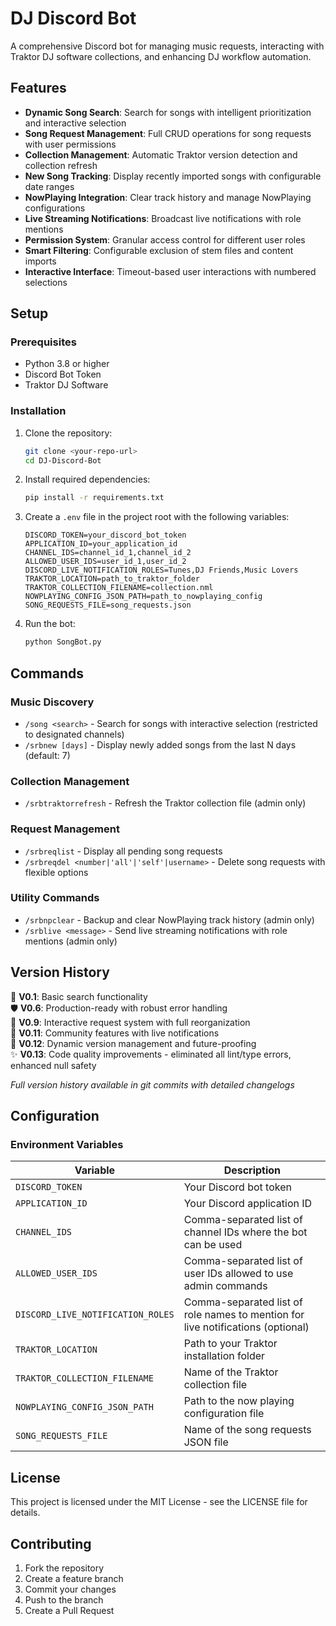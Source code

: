 # DJ Discord Bot

A comprehensive Discord bot for managing music requests, interacting with Traktor DJ software collections, and enhancing DJ workflow automation.

## Features

- **Dynamic Song Search**: Search for songs with intelligent prioritization and interactive selection
- **Song Request Management**: Full CRUD operations for song requests with user permissions
- **Collection Management**: Automatic Traktor version detection and collection refresh
- **New Song Tracking**: Display recently imported songs with configurable date ranges
- **NowPlaying Integration**: Clear track history and manage NowPlaying configurations
- **Live Streaming Notifications**: Broadcast live notifications with role mentions
- **Permission System**: Granular access control for different user roles
- **Smart Filtering**: Configurable exclusion of stem files and content imports
- **Interactive Interface**: Timeout-based user interactions with numbered selections

## Setup

### Prerequisites

- Python 3.8 or higher
- Discord Bot Token
- Traktor DJ Software

### Installation

1. Clone the repository:
   ```bash
   git clone <your-repo-url>
   cd DJ-Discord-Bot
   ```

2. Install required dependencies:
   ```bash
   pip install -r requirements.txt
   ```

3. Create a `.env` file in the project root with the following variables:
   ```env
   DISCORD_TOKEN=your_discord_bot_token
   APPLICATION_ID=your_application_id
   CHANNEL_IDS=channel_id_1,channel_id_2
   ALLOWED_USER_IDS=user_id_1,user_id_2
   DISCORD_LIVE_NOTIFICATION_ROLES=Tunes,DJ Friends,Music Lovers
   TRAKTOR_LOCATION=path_to_traktor_folder
   TRAKTOR_COLLECTION_FILENAME=collection.nml
   NOWPLAYING_CONFIG_JSON_PATH=path_to_nowplaying_config
   SONG_REQUESTS_FILE=song_requests.json
   ```

4. Run the bot:
   ```bash
   python SongBot.py
   ```

## Commands

### Music Discovery
- `/song <search>` - Search for songs with interactive selection (restricted to designated channels)
- `/srbnew [days]` - Display newly added songs from the last N days (default: 7)

### Collection Management  
- `/srbtraktorrefresh` - Refresh the Traktor collection file (admin only)

### Request Management
- `/srbreqlist` - Display all pending song requests
- `/srbreqdel <number|'all'|'self'|username>` - Delete song requests with flexible options

### Utility Commands
- `/srbnpclear` - Backup and clear NowPlaying track history (admin only)
- `/srblive <message>` - Send live streaming notifications with role mentions (admin only)

## Version History

📍 **V0.1**: Basic search functionality  
🛡️ **V0.6**: Production-ready with robust error handling  
🎵 **V0.9**: Interactive request system with full reorganization  
📢 **V0.11**: Community features with live notifications  
🔄 **V0.12**: Dynamic version management and future-proofing  
✨ **V0.13**: Code quality improvements - eliminated all lint/type errors, enhanced null safety

*Full version history available in git commits with detailed changelogs*

## Configuration

### Environment Variables

| Variable | Description |
|----------|-------------|
| `DISCORD_TOKEN` | Your Discord bot token |
| `APPLICATION_ID` | Your Discord application ID |
| `CHANNEL_IDS` | Comma-separated list of channel IDs where the bot can be used |
| `ALLOWED_USER_IDS` | Comma-separated list of user IDs allowed to use admin commands |
| `DISCORD_LIVE_NOTIFICATION_ROLES` | Comma-separated list of role names to mention for live notifications (optional) |
| `TRAKTOR_LOCATION` | Path to your Traktor installation folder |
| `TRAKTOR_COLLECTION_FILENAME` | Name of the Traktor collection file |
| `NOWPLAYING_CONFIG_JSON_PATH` | Path to the now playing configuration file |
| `SONG_REQUESTS_FILE` | Name of the song requests JSON file |

## License

This project is licensed under the MIT License - see the LICENSE file for details.

## Contributing

1. Fork the repository
2. Create a feature branch
3. Commit your changes
4. Push to the branch
5. Create a Pull Request

